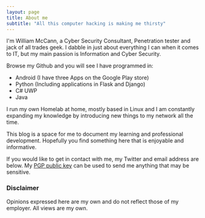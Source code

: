 ```yaml
---
layout: page
title: About me
subtitle: "All this computer hacking is making me thirsty"
---
```


I'm William McCann, a Cyber Security Consultant, Penetration tester and jack of all trades geek. I dabble in just about everything I can when it comes to IT, but my main passion is Information and Cyber Security. 

Browse my Github and you will see I have programmed in:

 - Android (I have three Apps on the Google Play store)
 - Python (Including applications in Flask and Django)
 - C# UWP
 - Java

I run my own Homelab at home, mostly based in Linux and I am constantly expanding my knowledge by introducing new things to my network all the time. 

This blog is a space for me to document my learning and professional development. Hopefully you find something here that is enjoyable and informative.

If you would like to get in contact with me, my Twitter and email address are below. My [PGP public key](https://keybase.io/wjmccann) can be used to send me anything that may be sensitive.

### Disclaimer

Opinions expressed here are my own and do not reflect those of my employer. All views are my own.
